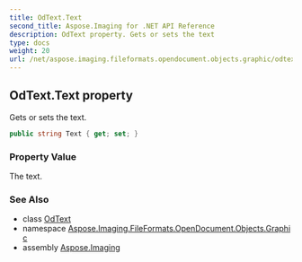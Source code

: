 ```yaml
---
title: OdText.Text
second_title: Aspose.Imaging for .NET API Reference
description: OdText property. Gets or sets the text
type: docs
weight: 20
url: /net/aspose.imaging.fileformats.opendocument.objects.graphic/odtext/text/
---
```

## OdText.Text property

Gets or sets the text.

```csharp
public string Text { get; set; }
```

### Property Value

The text.

### See Also

* class [OdText](../)
* namespace [Aspose.Imaging.FileFormats.OpenDocument.Objects.Graphic](../../odtext/)
* assembly [Aspose.Imaging](../../../)


